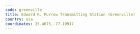 ```yaml
---
code: greenville
title: Edward R. Murrow Transmitting Station (Greenville)
country: usa
coordinates: 35.4675,-77.19917
---
```


